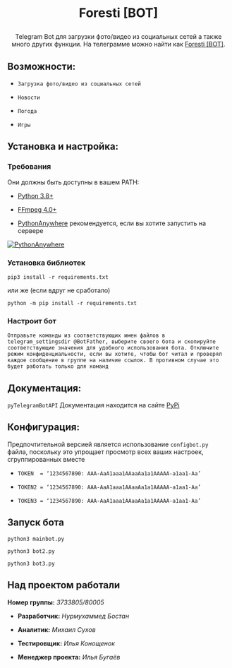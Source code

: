 # <p align="center">Foresti [BOT]
<p align="center">Telegram Bot для загрузки фото/видео из социальных сетей а также много других функции.
На телеграмме можно найти как <a href="https://t.me/foresti_bot">Foresti [BOT]</a>.

## Возможности:

 - `Загрузка фото/видео из социальных сетей`

 - `Новости`

 - `Погода`

 - `Игры`

## Установка и настройка:

### Требования

Они должны быть доступны в вашем PATH:

 - [Python 3.8+](https://www.python.org/)
 
 - [FFmpeg 4.0+](https://ffmpeg.org/download.html)
 
 - [PythonAnywhere](https://www.pythonanywhere.com/) рекомендуется, если вы хотите запустить на сервере
 
 [![PythonAnywhere](https://www.pythonanywhere.com/static/anywhere/images/PA-logo.svg)](https://www.pythonanywhere.com/)
 
 ### Установка библиотек
 
  `pip3 install -r requirements.txt`
  
  или же (если вдруг не сработало)
  
  `python -m pip install -r requirements.txt`

### Настроит бот
 
 `Отправьте команды из соответствующих имен файлов в telegram_settingsdir @BotFather, выберите своего бота и скопируйте соответствующие значения для удобного использования бота. Отключите режим конфиденциальности, если вы хотите, чтобы бот читал и проверял каждое сообщение в группе на наличие ссылок. В противном случае это будет работать только для команд`

## Документация:
 
 `pyTelegramBotAPI` Документация находится на сайте [PyPi](https://github.com/eternnoir/pyTelegramBotAPI/)
 
## Конфигурация:

Предпочтительной версией является использование `configbot.py` файла, поскольку это упрощает просмотр всех ваших настроек, сгруппированных вместе

 - `TOKEN  = ‘1234567890: AAA-AaA1aaa1AAaaAa1a1AAAAA-a1aa1-Aa’`
	
 - `TOKEN2 = ‘1234567890: AAA-AaA1aaa1AAaaAa1a1AAAAA-a1aa1-Aa’`
	
 - `TOKEN3 = ‘1234567890: AAA-AaA1aaa1AAaaAa1a1AAAAA-a1aa1-Aa’`
 
 ## Запуск бота
 
`python3 mainbot.py`

`python3 bot2.py` 

`python3 bot3.py`


## Над проектом работали

__Номер группы:__ *3733805/80005*

- __Разработчик:__ *Нурмухаммед Бостан*

- __Аналитик:__ *Михаил Сухов*

- __Тестировщик:__ *Илья Конощенок*

- __Менеджер проекта:__ *Илья Бугаёв*
